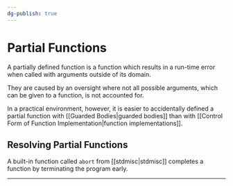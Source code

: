```yaml
---
dg-publish: true
---
```

# Partial Functions

A partially defined function is a function which results in a run-time error when called with arguments outside of its domain.

They are caused by an oversight where not all possible arguments, which can be given to a function, is not accounted for.

In a practical environment, however, it is easier to accidentally defined a partial function with [[Guarded Bodies|guarded bodies]] than with [[Control Form of Function Implementation|function implementations]].



## Resolving Partial Functions

A built-in function called `abort` from [[stdmisc|stdmisc]] completes a function by terminating the program early.

---